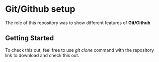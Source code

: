 # Git/Github setup

The role of this repository was to show different features of **Git/Github**

## Getting Started

To check this out, feel free to use _git clone_ command with the repository link to download and check this out.
